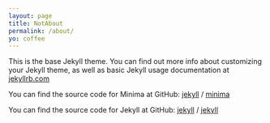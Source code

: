 ```yaml
---
layout: page
title: NotAbout
permalink: /about/
yo: coffee
---
```


This is the base Jekyll theme. You can find out more info about customizing your Jekyll theme, as well as basic Jekyll usage documentation at [jekyllrb.com](https://jekyllrb.com/)  

You can find the source code for Minima at GitHub:
[jekyll][jekyll-organization] /
[minima](https://github.com/jekyll/minima)

You can find the source code for Jekyll at GitHub:
[jekyll][jekyll-organization] /
[jekyll](https://github.com/jekyll/jekyll)


[jekyll-organization]: https://github.com/jekyll

